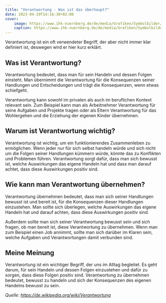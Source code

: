 ```yaml
---
title: "Verantwortung - Was ist das überhaupt?"
date: 2023-04-29T14:16:30+02:00
cover:
    image: https://www.ihk-nuernberg.de/de/media/Grafiken/Symbolbilder/Symbolbilder/globus-schutz-haende-verantwortung-weltkugel-content.jpg
    caption: https://www.ihk-nuernberg.de/de/media/Grafiken/Symbolbilder/Symbolbilder/globus-schutz-haende-verantwortung-weltkugel-content.jpg
---
```


Verantwortung ist ein oft verwendeter Begriff, der aber nicht immer klar definiert ist, deswegen wird er hier kurz erklärt.

Was ist Verantwortung?
----------------------

Verantwortung bedeutet, dass man für sein Handeln und dessen Folgen einsteht. Man übernimmt die Verantwortung für die Konsequenzen seiner Handlungen und Entscheidungen und trägt die Konsequenzen, wenn etwas schiefgeht.

Verantwortung kann sowohl im privaten als auch im beruflichen Kontext relevant sein. Zum Beispiel kann man als Arbeitnehmer Verantwortung für seine Aufgaben und Projekte tragen oder als Eltern Verantwortung für das Wohlergehen und die Erziehung der eigenen Kinder übernehmen.

Warum ist Verantwortung wichtig?
--------------------------------

Verantwortung ist wichtig, um ein funktionierendes Zusammenleben zu ermöglichen. Wenn jeder nur für sich selbst handeln würde und sich nicht um die Folgen seiner Handlungen kümmern würde, könnte das zu Konflikten und Problemen führen. Verantwortung sorgt dafür, dass man sich bewusst ist, welche Auswirkungen das eigene Handeln hat und dass man darauf achtet, dass diese Auswirkungen positiv sind.

Wie kann man Verantwortung übernehmen?
--------------------------------------

Verantwortung übernehmen bedeutet, dass man sich seiner Handlungen bewusst ist und bereit ist, für die Konsequenzen dieser Handlungen einzustehen. Man sollte sich überlegen, welche Auswirkungen das eigene Handeln hat und darauf achten, dass diese Auswirkungen positiv sind.

Außerdem sollte man sich seiner Verantwortung bewusst sein und sich fragen, ob man bereit ist, diese Verantwortung zu übernehmen. Wenn man zum Beispiel einen Job annimmt, sollte man sich darüber im Klaren sein, welche Aufgaben und Verantwortungen damit verbunden sind.

Meine Meinung
-------------

Verantwortung ist ein wichtiger Begriff, der uns im Alltag begleitet. Es geht darum, für sein Handeln und dessen Folgen einzustehen und dafür zu sorgen, dass diese Folgen positiv sind. Verantwortung zu übernehmen bedeutet, bewusst zu handeln und sich der Konsequenzen des eigenen Handelns bewusst zu sein.


*Quelle: https://de.wikipedia.org/wiki/Verantwortung*
